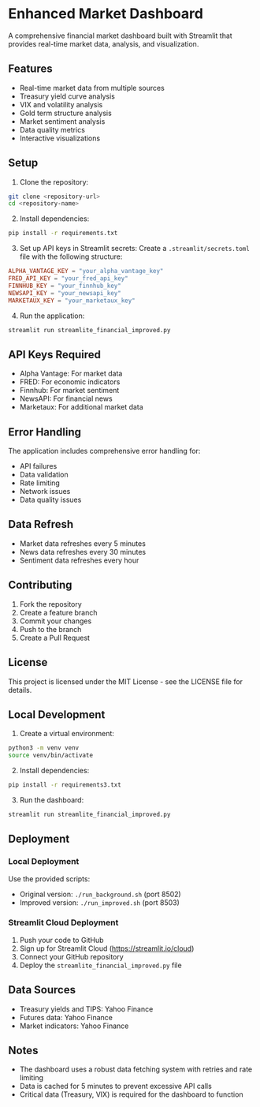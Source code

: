 # Enhanced Market Dashboard

A comprehensive financial market dashboard built with Streamlit that provides real-time market data, analysis, and visualization.

## Features

- Real-time market data from multiple sources
- Treasury yield curve analysis
- VIX and volatility analysis
- Gold term structure analysis
- Market sentiment analysis
- Data quality metrics
- Interactive visualizations

## Setup

1. Clone the repository:
```bash
git clone <repository-url>
cd <repository-name>
```

2. Install dependencies:
```bash
pip install -r requirements.txt
```

3. Set up API keys in Streamlit secrets:
Create a `.streamlit/secrets.toml` file with the following structure:
```toml
ALPHA_VANTAGE_KEY = "your_alpha_vantage_key"
FRED_API_KEY = "your_fred_api_key"
FINNHUB_KEY = "your_finnhub_key"
NEWSAPI_KEY = "your_newsapi_key"
MARKETAUX_KEY = "your_marketaux_key"
```

4. Run the application:
```bash
streamlit run streamlite_financial_improved.py
```

## API Keys Required

- Alpha Vantage: For market data
- FRED: For economic indicators
- Finnhub: For market sentiment
- NewsAPI: For financial news
- Marketaux: For additional market data

## Error Handling

The application includes comprehensive error handling for:
- API failures
- Data validation
- Rate limiting
- Network issues
- Data quality issues

## Data Refresh

- Market data refreshes every 5 minutes
- News data refreshes every 30 minutes
- Sentiment data refreshes every hour

## Contributing

1. Fork the repository
2. Create a feature branch
3. Commit your changes
4. Push to the branch
5. Create a Pull Request

## License

This project is licensed under the MIT License - see the LICENSE file for details.

## Local Development

1. Create a virtual environment:
```bash
python3 -m venv venv
source venv/bin/activate
```

2. Install dependencies:
```bash
pip install -r requirements3.txt
```

3. Run the dashboard:
```bash
streamlit run streamlite_financial_improved.py
```

## Deployment

### Local Deployment
Use the provided scripts:
- Original version: `./run_background.sh` (port 8502)
- Improved version: `./run_improved.sh` (port 8503)

### Streamlit Cloud Deployment
1. Push your code to GitHub
2. Sign up for Streamlit Cloud (https://streamlit.io/cloud)
3. Connect your GitHub repository
4. Deploy the `streamlite_financial_improved.py` file

## Data Sources
- Treasury yields and TIPS: Yahoo Finance
- Futures data: Yahoo Finance
- Market indicators: Yahoo Finance

## Notes
- The dashboard uses a robust data fetching system with retries and rate limiting
- Data is cached for 5 minutes to prevent excessive API calls
- Critical data (Treasury, VIX) is required for the dashboard to function
